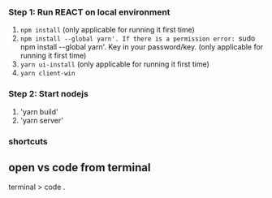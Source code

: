 ### Step 1: Run REACT on local environment
1. `npm install` (only applicable for running it first time)
2. `npm install --global yarn'. If there is a permission error: `sudo npm install --global yarn'. Key in your password/key. (only applicable for running it first time)
4. `yarn ui-install` (only applicable for running it first time)
5. `yarn client-win`

### Step 2: Start nodejs
1. 'yarn build'
2. 'yarn server'


### shortcuts
## open vs code from terminal
terminal > code . 
